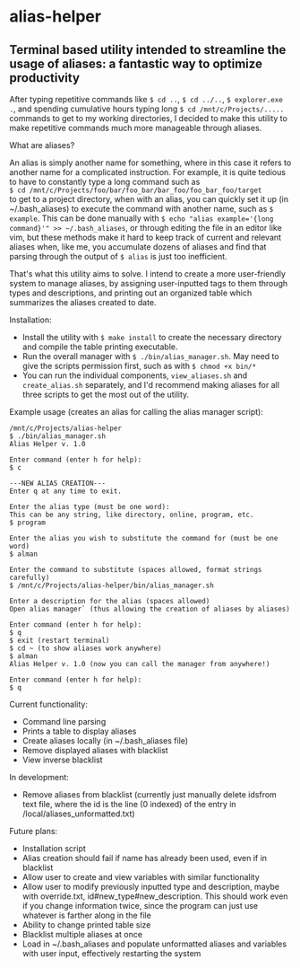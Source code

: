 # alias-helper

## Terminal based utility intended to streamline the usage of aliases: a fantastic way to optimize productivity

After typing repetitive commands like `$ cd ..`, `$ cd ../..`, `$ explorer.exe .`, and spending cumulative hours typing long `$ cd /mnt/c/Projects/.....` commands to get to my working directories, I decided to make this utility to make repetitive commands much more manageable through aliases.

What are aliases?

An alias is simply another name for something, where in this case it refers to another name for a complicated instruction. For example, it is quite tedious to have to constantly type a long command such as  
`$ cd /mnt/c/Projects/foo/bar/foo_bar/bar_foo/foo_bar_foo/target`  
to get to a project directory, when with an alias, you can quickly set it up (in ~/.bash_aliases) to execute the command with another name, such as `$ example`. This can be done manually with `$ echo "alias example='{long command}'" >> ~/.bash_aliases`, or through editing the file in an editor like vim, but these methods make it hard to keep track of current and relevant aliases when, like me, you accumulate dozens of aliases and find that parsing through the output of `$ alias` is just too inefficient.

That's what this utility aims to solve. I intend to create a more user-friendly system to manage aliases, by assigning user-inputted tags to them through types and descriptions, and printing out an organized table which summarizes the aliases created to date.

Installation:

- Install the utility with `$ make install` to create the necessary directory and compile the table printing executable.
- Run the overall manager with `$ ./bin/alias_manager.sh`. May need to give the scripts permission first, such as with `$ chmod +x bin/*`
- You can run the individual components, `view_aliases.sh` and `create_alias.sh` separately, and I'd recommend making aliases for all three scripts to get the most out of the utility.

Example usage (creates an alias for calling the alias manager script):

```$ pwd
/mnt/c/Projects/alias-helper
$ ./bin/alias_manager.sh
Alias Helper v. 1.0

Enter command (enter h for help):
$ c

---NEW ALIAS CREATION---
Enter q at any time to exit.

Enter the alias type (must be one word):
This can be any string, like directory, online, program, etc.
$ program

Enter the alias you wish to substitute the command for (must be one word)
$ alman

Enter the command to substitute (spaces allowed, format strings carefully)
$ /mnt/c/Projects/alias-helper/bin/alias_manager.sh

Enter a description for the alias (spaces allowed)
Open alias manager` (thus allowing the creation of aliases by aliases)

Enter command (enter h for help):
$ q
$ exit (restart terminal)
$ cd ~ (to show aliases work anywhere)
$ alman
Alias Helper v. 1.0 (now you can call the manager from anywhere!)

Enter command (enter h for help):
$ q
```

Current functionality:

- Command line parsing
- Prints a table to display aliases
- Create aliases locally (in ~/.bash_aliases file)
- Remove displayed aliases with blacklist
- View inverse blacklist

In development:

- Remove aliases from blacklist (currently just manually delete idsfrom text file, where the id is the line (0 indexed) of the entry in /local/aliases_unformatted.txt)

Future plans:

- Installation script
- Alias creation should fail if name has already been used, even if in blacklist
- Allow user to create and view variables with similar functionality
- Allow user to modify previously inputted type and description, maybe with override.txt, id#new_type#new_description. This should work even if you change information twice, since the program can just use whatever is farther along in the file
- Ability to change printed table size
- Blacklist multiple aliases at once
- Load in ~/.bash_aliases and populate unformatted aliases and variables with user input, effectively restarting the system
